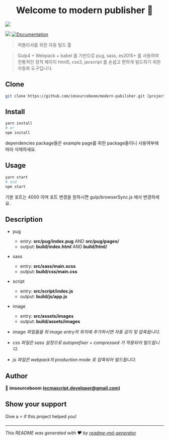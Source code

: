 <h1 align="center">Welcome to modern publisher 👋</h1>
<img src="https://img1.daumcdn.net/thumb/R1280x0/?scode=mtistory2&fname=https%3A%2F%2Fk.kakaocdn.net%2Fdn%2Fcab8PZ%2FbtqwsdPfkGb%2FQJaKFbE8KlCxiSi4Vl7070%2Fimg.jpg"/>
<p>
  <img src="https://img.shields.io/badge/version-1.0.0-blue.svg?cacheSeconds=2592000" />
  <a href="https://github.com/imsourceboom/modern-pubilsher/blob/master/README.md">
    <img alt="Documentation" src="https://img.shields.io/badge/documentation-yes-brightgreen.svg" target="_blank" />
  </a>
</p>

> 퍼블리셔를 위한 자동 빌드 툴

> Gulp4 + Webpack + babel 를 기반으로 pug, sass, es2015+ 를 사용하여 전통적인 정적 페이지 html5, css3, javscript 를 손쉽고 편하게 빌드하기 위한 자동화 도구입니다.

## Clone

```sh
git clone https://github.com/imsourceboom/modern-pubilsher.git [project folder name]
```

## Install

```sh
yarn install
# or
npm install
```

dependencies package들은 example page를 위한 package들이니
사용여부에 따라 삭제하세요.

## Usage

```sh
yarn start
# and
npm start
```

기본 포트는 4000 이며 포트 변경을 원하시면 gulp/browserSync.js 에서 변경하세요.

## Description

-   pug

    -   entry: **src/pug/index.pug** AND **src/pug/pages/**
    -   output: **build/index.html** AND **build/html/**

-   sass

    -   entry: **src/sass/main.scss**
    -   output: **build/css/main.css**

-   script

    -   entry: **src/script/index.js**
    -   output: **build/js/app.js**

-   image

    -   entry: **src/assets/images**
    -   output: **build/assets/images**

-   _image 파일들을 위 image entry의 위치에 추가하시면 자동 감지 및 압축됩니다._
-   _css 파일은 sass 설정으로 autoprefixer + compressed 가 적용되어 빌드됩니다._
-   _js 파일은 webpack의 production mode 로 압축되어 빌드됩니다._

## Author

👤 **imsourceboom (ecmascript.developer@gmail.com)**

## Show your support

Give a ⭐️ if this project helped you!

---

_This README was generated with ❤️ by [readme-md-generator](https://github.com/kefranabg/readme-md-generator)_
